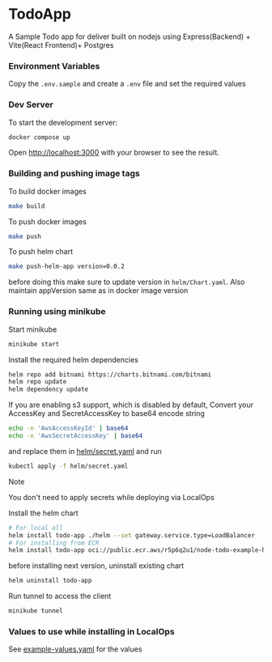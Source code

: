 # TodoApp

A Sample Todo app for deliver built on nodejs using Express(Backend) + Vite(React Frontend)+ Postgres

### Environment Variables

Copy the `.env.sample` and create a `.env` file and set the required values

### Dev Server

To start the development server:

```bash
docker compose up
```

Open [http://localhost:3000](http://localhost:3000) with your browser to see the result.

### Building and pushing image tags

To build docker images

```bash
make build
```

To push docker images

```bash
make push
```

To push helm chart

```bash
make push-helm-app version=0.0.2
```

before doing this make sure to update version in `helm/Chart.yaml`. Also maintain appVersion same as in docker image version

### Running using minikube

Start minikube

```bash
minikube start
```

Install the required helm dependencies

```bash
helm repo add bitnami https://charts.bitnami.com/bitnami
helm repo update
helm dependency update
```

If you are enabling s3 support, which is disabled by default, Convert your AccessKey and SecretAccessKey to base64 encode string

```bash
echo -n 'AwsAccessKeyId' | base64
echo -n 'AwsSecretAccessKey' | base64
```

and replace them in [helm/secret.yaml](./helm/secret.yaml) and run

```bash
kubectl apply -f helm/secret.yaml
```

> [!NOTE]
> You don't need to apply secrets while deploying via LocalOps

Install the helm chart

```bash
# For local all
helm install todo-app ./helm --set gateway.service.type=LoadBalancer
# For installing from ECR
helm install todo-app oci://public.ecr.aws/r5p6q2u1/node-todo-example-helm --version={VERSION}
```

before installing next version, uninstall existing chart

```bash
helm uninstall todo-app
```

Run tunnel to access the client

```bash
minikube tunnel
```

### Values to use while installing in LocalOps

See [example-values.yaml](./example-values.yaml) for the values
